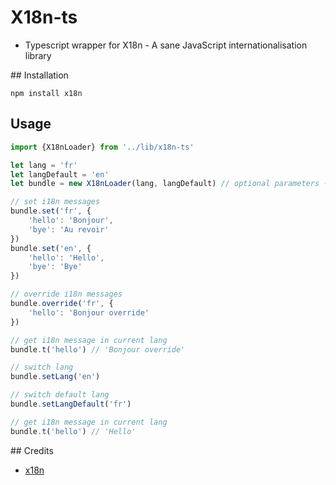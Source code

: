 # X18n-ts
- Typescript wrapper for X18n - A sane JavaScript internationalisation library

## Installation

```
npm install x18n
```

## Usage

```javascript
import {X18nLoader} from '../lib/x18n-ts'

let lang = 'fr'
let langDefault = 'en'
let bundle = new X18nLoader(lang, langDefault) // optional parameters - can be set later

// set i18n messages
bundle.set('fr', {
    'hello': 'Bonjour',
    'bye': 'Au revoir'
})
bundle.set('en', {
    'hello': 'Hello',
    'bye': 'Bye'
})

// override i18n messages
bundle.override('fr', {
    'hello': 'Bonjour override'
})

// get i18n message in current lang
bundle.t('hello') // 'Bonjour override'

// switch lang
bundle.setLang('en')

// switch default lang
bundle.setLangDefault('fr')

// get i18n message in current lang
bundle.t('hello') // 'Hello'
```

## Credits
- [x18n](https://github.com/florian/x18n)
